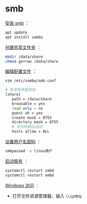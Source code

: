 
# smb
<u>安装 smb</u> ：
```bash
apt update
apt install samba
```

<u>创建共享文件夹</u> ：
```bash
mkdir /data/share
chmod go+rwx /data/share
```

<u>编辑配置文件</u> ：
```bash
vim /etc/samba/smb.conf

# 在文件末尾添加
[share]
   path = /data/share
   browsable = yes
   read only = no
   guest ok = yes
   create mask = 0755
   directory mask = 0755
   # 允许所有ip访问
   hosts allow = ALL
```

<u>设置用户名密码</u> ：
```bash
smbpasswd -a linux用户
```

<u>启动服务</u> ：
```bash
systemctl restart smbd
systemctl restart nmbd
```

<u>Windows 访问</u> ：
- 打开文件资源管理器，输入 `\\ip地址` 


